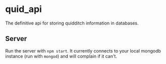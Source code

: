 # quid_api

The definitive api for storing quidditch information in databases. 

## Server

Run the server with `npm start`. It currently connects to your local mongodb instance (run with `mongod`) and will complain if it can't. 